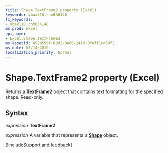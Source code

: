 ```yaml
---
title: Shape.TextFrame2 property (Excel)
keywords: vbaxl10.chm636148
f1_keywords:
- vbaxl10.chm636148
ms.prod: excel
api_name:
- Excel.Shape.TextFrame2
ms.assetid: a52b559f-62d2-0a60-241d-0faff1cd68f1
ms.date: 05/14/2019
localization_priority: Normal
---
```



# Shape.TextFrame2 property (Excel)

Returns a **[TextFrame2](Excel.TextFrame2.md)** object that contains text formatting for the specified shape. Read-only.


## Syntax

_expression_.**TextFrame2**

_expression_ A variable that represents a **[Shape](Excel.Shape.md)** object.




[!include[Support and feedback](~/includes/feedback-boilerplate.md)]